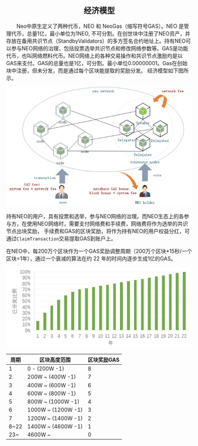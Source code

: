 <center><h2>经济模型</h2></center>


&emsp;&emsp;Neo中原生定义了两种代币，NEO 和 NeoGas（缩写符号GAS）。NEO 是管理代币，总量1亿，最小单位为1NEO, 不可分割。在创世块中注册了NEO资产，并存放在备用共识节点（StandbyValidators）的多方签名合约地址上。持有NEO可以参与NEO网络的治理，包括投票选举共识节点和修改网络参数等。GAS是功能代币，也叫网络燃料代币。NEO网络上的各种交易操作和共识节点激励均是以GAS来支付。GAS的总量也是1亿，可分割。最小单位0.00000001。Gas在创始块中注册，但未分发，而是通过每个区块能提取的奖励分发。 经济模型如下图所示。

[![economic model](../../images/blockchain/economic_model.jpg)](../../images/blockchain/economic_model.jpg)

持有NEO的用户，具有投票和选举，参与NEO网络的治理。而NEO生态上的各参与方，在使用NEO网络时，需要支付网络费和手续费，网络费将作为选举的共识节点出块奖励， 手续费和GAS的区块奖励，将作为持有NEO的用户权益分红，可通过`ClaimTransaction`交易提取GAS到账户上。

在NEO中，每200万个区块作为一个GAS奖励调整周期（200万个区块*15秒/一个区块=1年），通过一个衰减的算法在约 22 年的时间内逐步生成1亿的GAS。

[![gas distribution](../../images/blockchain/gas-distribution.jpg)](../../images/blockchain/gas-distribution.jpg)

| 周期 |  区块高度范围 |   区块奖励GAS |
|------|-------------|---------------|
|  1   |  0 - (200W -1) |    8 |
|  2   |  200W ~ (400W -1) |    7 |
|  3   |  400W ~ (600W -1) |    6 |
|  4   |  600W ~ (800W -1) |    5 |
|  5   |  800W ~ (1000W -1) |    4 |
|  6   |  1000W ~ (1200W -1) |    3 |
|  7   |  1200W ~ (1400W -1) |    2 |
|  8~22   |  1400W ~ (4600W -1) |    1 |
|  23~    |  4600W ~ |    0 |
